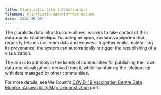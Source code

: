 ```yaml
---
title: Pluralistic Data Infrastructure
filename: Pluralistic-Data-Infrastructure
date: '2021-06-09'
---
```


The pluralistic data infrastructure allows learners to take control of their data and its relationships. Featuring an
open, declarative pipeline that regularly fetches upstream data and weaves it together whilst maintaining its
provenance, the system can automatically retrigger the republishing of a visualization.

The aim is to put tools in the hands of communities for publishing their own data and visualizations derived from it,
while maintaining the relationship with data managed by other communities.

For more details, see We Count's [COVID-19 Vaccination Centre Data Monitor: Accessibility Map Demonstration](https://wecount.inclusivedesign.ca/views/mapdemo/)
post.
